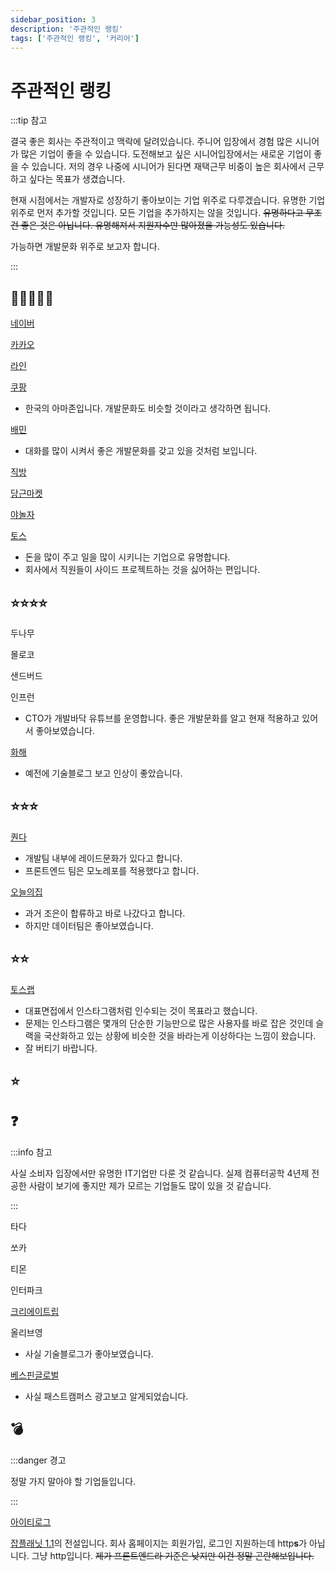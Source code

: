 ```yaml
---
sidebar_position: 3
description: '주관적인 랭킹'
tags: ['주관적인 랭킹', '커리어']
---
```


# 주관적인 랭킹

:::tip 참고

결국 좋은 회사는 주관적이고 맥락에 달려있습니다. 주니어 입장에서 경험 많은 시니어가 많은 기업이 좋을 수 있습니다. 도전해보고 싶은 시니어입장에서는 새로운 기업이 좋을 수 있습니다. 저의 경우 나중에 시니어가 된다면 재택근무 비중이 높은 회사에서 근무하고 싶다는 목표가 생겼습니다.

현재 시점에서는 개발자로 성장하기 좋아보이는 기업 위주로 다루겠습니다. 유명한 기업 위주로 먼저 추가할 것입니다. 모든 기업을 추가하지는 않을 것입니다. ~~유명하다고 무조건 좋은 것은 아닙니다. 유명해져서 지원자수만 많아졌을 가능성도 있습니다.~~

가능하면 개발문화 위주로 보고자 합니다.

:::

## 🌟🌟🌟🌟🌟

[네이버](https://recruit.navercorp.com/)

[카카오](https://careers.kakao.com/index)

[라인](https://careers.linecorp.com/ko/)

[쿠팡](https://www.coupang.jobs/kr/)

- 한국의 아마존입니다. 개발문화도 비슷할 것이라고 생각하면 됩니다.

[배민](https://career.woowahan.com/)

- 대화를 많이 시켜서 좋은 개발문화를 갖고 있을 것처럼 보입니다.

[직방](https://career.zigbang.com/open)

[당근마켓](https://about.daangn.com/jobs/)

[야놀자](https://careers.yanolja.co/)

[토스](https://toss.im/career/jobs)

- 돈을 많이 주고 일을 많이 시키니는 기업으로 유명합니다.
- 회사에서 직원들이 사이드 프로젝트하는 것을 싫어하는 편입니다.

## ⭐⭐⭐⭐

두나무

몰로코

샌드버드

인프런

- CTO가 개발바닥 유튜브를 운영합니다. 좋은 개발문화를 알고 현재 적용하고 있어서 좋아보였습니다.

[화해](https://www.hwahae.co.kr/career)

- 예전에 기술블로그 보고 인상이 좋았습니다.

## ⭐⭐⭐

[퀀다](https://team.mathpresso.com/)

- 개발팀 내부에 레이드문화가 있다고 합니다.
- 프론트엔드 팀은 모노레포를 적용했다고 합니다.

[오늘의집](https://www.bucketplace.com/careers/)

- 과거 조은이 합류하고 바로 나갔다고 합니다.
- 하지만 데이터팀은 좋아보였습니다.

## ⭐⭐

[토스랩](https://team.tosslab.com/)

- 대표면접에서 인스타그램처럼 인수되는 것이 목표라고 했습니다.
- 문제는 인스타그램은 몇개의 단순한 기능만으로 많은 사용자를 바로 잡은 것인데 슬랙을 국산화하고 있는 상황에 비슷한 것을 바라는게 이상하다는 느낌이 왔습니다.
- 잘 버티기 바랍니다.

## ⭐

## ❓

:::info 참고

사실 소비자 입장에서만 유명한 IT기업만 다룬 것 같습니다. 실제 컴퓨터공학 4년제 전공한 사람이 보기에 좋지만 제가 모르는 기업들도 많이 있을 것 같습니다.

:::

타다

쏘카

티몬

인터파크

[크리에이트립](https://career.creatrip.team/)

올리브영

- 사실 기술블로그가 좋아보였습니다.

[베스핀글로벌](https://www.bespinglobal.com/)

- 사실 패스트캠퍼스 광고보고 알게되었습니다.

## 💣

:::danger 경고

정말 가지 말아야 할 기업들입니다.

:::

[아이티로그](http://www.it-log.co.kr/main.php?userAgent=PC)

[잡플래닛 1.1](https://www.jobplanet.co.kr/companies/332600/reviews/%EC%95%84%EC%9D%B4%ED%8B%B0%EB%A1%9C%EA%B7%B8)의 전설입니다. 회사 홈페이지는 회원가입, 로그인 지원하는데 http**s**가 아닙니다. 그냥 http입니다. ~~제가 프론트엔드라 기준은 낮지만 이건 정말 곤란해보입니다.~~

<!--

## 💣💣

## 💣💣💣

## 💣💣💣💣

## 💣💣💣💣💣 -->
